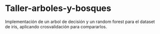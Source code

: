 # Taller-arboles-y-bosques
Implementación de un arbol de decisión y un random forest para el dataset de iris, aplicando crosvalidación para compararlos.
